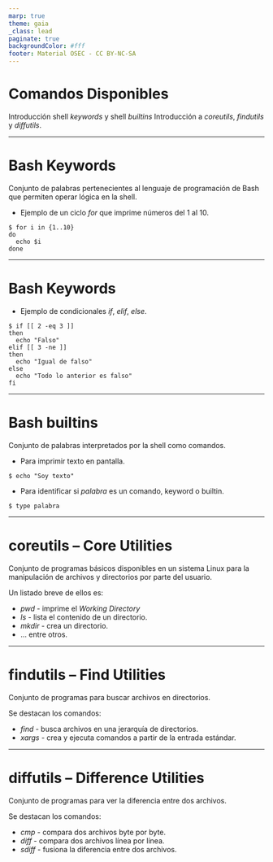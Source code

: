 ```yaml
---
marp: true
theme: gaia
_class: lead
paginate: true
backgroundColor: #fff
footer: Material OSEC - CC BY-NC-SA
---
```


# **Comandos Disponibles**

Introducción shell *keywords* y shell *builtins*
Introducción a *coreutils*, *findutils* y *diffutils*.

---

# Bash Keywords

Conjunto de palabras pertenecientes al lenguaje de programación de Bash que permiten operar lógica en la shell.

* Ejemplo de un ciclo *for* que imprime números del 1 al 10.

```
$ for i in {1..10}
do
  echo $i
done
```

---

# Bash Keywords

* Ejemplo de condicionales *if*, *elif*, *else*.

```
$ if [[ 2 -eq 3 ]]
then
  echo "Falso"
elif [[ 3 -ne ]]
then
  echo "Igual de falso"
else
  echo "Todo lo anterior es falso"
fi
```

---

# Bash builtins

Conjunto de palabras interpretados por la shell como comandos.

* Para imprimir texto en pantalla.

```
$ echo "Soy texto"
```

* Para identificar si *palabra* es un comando, keyword o builtin.

```
$ type palabra
```

---

# coreutils &ndash; Core Utilities

Conjunto de programas básicos disponibles en un sistema Linux para la manipulación de archivos y directorios por parte del usuario.

Un listado breve de ellos es:

* *pwd* - imprime el *Working Directory*
* *ls* - lista el contenido de un directorio.
* *mkdir* - crea un directorio.
* ... entre otros.

---

# findutils &ndash; Find Utilities

Conjunto de programas para buscar archivos en directorios.

Se destacan los comandos:

* *find* - busca archivos en una jerarquía de directorios.
* *xargs* - crea y ejecuta comandos a partir de la entrada estándar.

---

# diffutils &ndash; Difference Utilities

Conjunto de programas para ver la diferencia entre dos archivos.

Se destacan los comandos:

* *cmp* - compara dos archivos byte por byte.
* *diff* - compara dos archivos línea por línea.
* *sdiff* - fusiona la diferencia entre dos archivos.